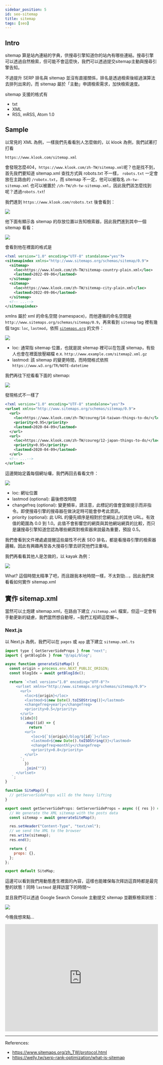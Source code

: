 ```yaml
---
sidebar_position: 5
id: seo-sitemap
title: sitemap
tags: [seo]
---
```


## Intro

sitemap 算是站內連結的字典，供搜尋引擎知道你的站內有哪些連結。搜尋引擎可以透過自然檢索，但可能不會這麼快，我們可以透過提交sitemap主動與搜尋引擎告知。

不過提升 SERP 排名與 sitemap 並沒有直接關係，排名是透過檢索後經過演算法去排列出來的，而 sitemap 屬於「主動」申請檢索需求，加快檢索速度。

sitemap 支援的格式有

- txt
- XML
- RSS, mRSS, Atom 1.0

## Sample

以常見的 XML 為例，一樣我們先看看別人怎麼做的，以 klook 為例，我們試著打打看

`https://www.klook.com/sitemap.xml`

會發現怎麼404，`https://www.klook.com/zh-TW/sitemap.xml`呢？也是找不到，首先我們要知道 sitemap.xml 查找方式與 robots.txt 不一樣， `robots.txt` 一定會放在主路由的 `/robotx.txt`，而 sitemap 不一定，他可以被取名 `zh-tw-sitemap.xml` 也可以被置於 `/zh-TW/zh-tw-sitemap.xml`，因此我們該怎麼找到呢？透過`robots.txt`!

我們進到 `https://www.klook.com/robots.txt` 後會看到：

<img src="https://media.cleanshot.cloud/media/37219/rUiC6H3cexAmKtn9uK3k7bpkv8KmESUYXzn4Ypm9.jpeg?Expires=1700254050&Signature=SS42-lfxQWv0tOglggA7UbVOQcwqNGsuwQx9Ux5KXg-vR1mNzWEDChjuJSQvxnW0BirFetDwPH45Spxn88KdIeu7k67Ysqaj06c2h8NjqQadCcvY97CDg03wMdL~pt~8EbPzk6CqITYRYAEPSr1piSDGdV3DH2mGAiHRXkgPD9vz6LFjliYOSYlKf5SN7LclYOhYMP7509-I7AQEE5Gi2DHZLz~YSPGKlXAC4SRdHTGJ~tqSE-RHP8tF7tYcCeQcPFlrpzPnqGaBQU2ev-9H1bmyn~wBpawi59zfYqe0RCFvkMUXSXNVcIh3VNe20ClvLViiv1-vwvgHn4C3BwgXyA__&Key-Pair-Id=K269JMAT9ZF4GZ" loading="lazy" />

他下面有顯示各 sitemap 的存放位置以告知檢索器，因此我們進到其中一個 sitemap 看看：

<img src="https://media.cleanshot.cloud/media/37219/e4mILmxjTaztlB2Jpzq2SkmDjg7TVdUbtS2XbNZy.jpeg?Expires=1700254234&Signature=oAvDnruxS4QTwgMETei0O5XTzp-SLVPlXBKpmIh5Dp18LmmxbIoZKd780PmgZugYDzkc~~It~mP8PM3v4CxrOcKFBenz8W~iDvcx350xusqjLmNoPrl5gj3Xjs4K5ub~~TMlHOnegfbXjWGAa2YaY1PUHACtfDn8yRMnL5MGEipDJaWmelAN9SJ9AFrCIm1hfYdq1ut2389-lR0J7q~QRgGbNVCc3dxQ1O-kZjEy0wTezDPzw-FQ5~5pQ29CL963o89QBwcXSz0D0Kp4BQk3Vm-xSvaqc1W5q642Ux7tmGGWo~GnutGYeawSQ5xoDH~ZzjBVpC3iBNKWDEHRc6H-Gg__&Key-Pair-Id=K269JMAT9ZF4GZ" />

會看到他在裡面的格式是

``` xml
<?xml version="1.0" encoding="UTF-8" standalone="yes"?>
<sitemapindex xmlns="http://www.sitemaps.org/schemas/sitemap/0.9">
  <sitemap>
    <loc>https://www.klook.com/zh-TW/sitemap-country-plain.xml</loc>
    <lastmod>2022-09-06</lastmod>
  </sitemap>
  <sitemap>
    <loc>https://www.klook.com/zh-TW/sitemap-city-plain.xml</loc>
    <lastmod>2022-09-06</lastmod>
  </sitemap>
  <!-- ...-->
</sitemapindex>
```

xmlns 屬於 xml 的命名空間 (namespace)，而他遵循的命名空間是 `http://www.sitemaps.org/schemas/sitemap/0.9`，再來看到 `sitemap` tag 裡有幾個 tags: `loc`, `lastmod`，依照 [`sitemaps.org`](https://www.sitemaps.org/zh_TW/protocol.html) 的文件：

<img src="https://media.cleanshot.cloud/media/37219/yKoMziLIHwb3UpPKdUivKmQ8C2Wu3LkevnaNtNdt.jpeg?Expires=1700254721&Signature=sU0et9egDEN5xmle2zd7Q1WHu3o6P3KrOab98eI07-XiiUmIpHBJg0WATwFgiY1MlTNmVgF5sEqcKuHmkES-jp8Kob~uikM8uJaanAUcXugRu1THvlIEPkZfTaUpy9J5HAKsZGhqfMYR2B3Rn3ioxYf-PRcWt2yITgTzGgYtM~5yD4xdRGZM8HMwfvsL8RofcKHHyXvkxQ6W2nR2hjhZmjwgmLo2eSOc0uMVeSZRMcaZ1oSJdXx7lzaXtU3VfITMPsJNmtEFqi8D9~tbRFq3tT-4w~lhteoq0-emIcidFeqbJ9N6~iqV9T2jOz6Zlf7Ev368yALIi2bCVAfgeQOnjw__&Key-Pair-Id=K269JMAT9ZF4GZ" loading="lazy" />

- loc: 通常指 sitemap 位置，也就是說 sitemap 裡可以在包還 sitemap，有些人也會在裡面放壓縮檔 e.x. `http://www.example.com/sitemap2.xml.gz`
- lastmod: 該 sitemap 的變更時間，而時間格式依照 `https://www.w3.org/TR/NOTE-datetime`

我們再往下挖看看下面的 sitemap: 

<img src="https://media.cleanshot.cloud/media/37219/DUFT66288QSaDJqMDsVtCZJlO3nDWi9fgvI7uvnq.jpeg?Expires=1700255234&Signature=OYIX4oku8j0urgeOjBQGEAmmpiMuPALUxNsef2Rq3W1N5L1UxMgnBuw9Pl-XnkiAl0HkmNtd5KQrTuMiTB4r8Xqg~EXEvtprLnZ77lN64gN1AjpMJ-vmBfDZ03t6Uq4XA2VC78tc2HJIhQJWcoKqQB~9cc31WUH-0msRZPxUoaOjR-H8Sk50B0iDQNGytSExtD2LZUReDN0i0ENR-IPnDUT30BDNfKazr7upfVxW1NkyNaAVqr1Uuq2m4g4UOX18~MvftQPk2hKPCfwH9vTT3UPhx4u7t~n00T8PU0xGRDf50lS-C7Uq-agQPBRKwx5BCYjEReVyCLx1jdpgv94Ohw__&Key-Pair-Id=K269JMAT9ZF4GZ" loading="lazy" />

發現格式不一樣了

``` xml
<?xml version="1.0" encoding="UTF-8" standalone="yes"?>
<urlset xmlns="http://www.sitemaps.org/schemas/sitemap/0.9">
  <url>
    <loc>https://www.klook.com/zh-TW/coureg/14-taiwan-things-to-do/</loc>
    <priority>0.95</priority>
    <lastmod>2020-04-09</lastmod>
  </url>
  <url>
    <loc>https://www.klook.com/zh-TW/coureg/12-japan-things-to-do/</loc>
    <priority>0.95</priority>
    <lastmod>2020-04-09</lastmod>
  </url>
  <!-- ...-->
</urlset>
```


這邊開始定義每個網址囉，我們再回去看看文件：

<img src="https://media.cleanshot.cloud/media/37219/MLhsuVFNUyK0OoUYupA0kPXwMSpJwbstKaKDCtPk.jpeg?Expires=1700255298&Signature=mnk7w8n6on55f~azZ3hdLz1N06B9HMBVlG3dMXwRN0mMzdFMAS6XJIi57FwcWEK3wP~SFRJnH1mmAeEKgU~RTNY7kjFEERG4zgxTl46xKI1EqOjufXTrfJgqrHQwr~1zIC7ibhoPF9K1Iio7TAQvlK505QfJo6OiTlposLGnlsSI3BCXwxw6PldGKNaJVidlRMCOJ2P325ihaNSkqppJRdy6W2jOyVLxVcjAeJnHtGszFV~Yf4O49-cY2sXEaj4HWw1m9HYX-7lvMo4D8wvYy3yf7VXLrdfxBgAAdAxAbPByV530rEsa0KJzkPVocKo7GvcI5anEJPUmsu~AQB95yw__&Key-Pair-Id=K269JMAT9ZF4GZ" loading="lazy" />

- loc: 網址位置
- lastmod (optional): 最後修改時間
- changefreq (optional): 變更頻率，請注意，此標記的值會當做提示而非指令。即使搜尋引擎的搜尋器在做決定時可能會參考此資訊。
- priority  (optional): 此 URL 的優先順序是相對於您網站上的其他 URL。有效值的範圍為 0.0 到 1.0。此值不會影響您的網頁與其他網站網頁的比較，而只是讓搜尋引擎知道您認為哪些網頁對檢索器來說最為重要，預設 0.5。

我們會看到文件裡處處提醒這些屬性不代表 SEO 排名，都是看搜尋引擎的檢索器邏輯，因此有興趣再至各大搜尋引擎去研究他們注重啥。

我們再看看其他人是怎做的，以 kayak 為例：

<img src="https://media.cleanshot.cloud/media/37219/Twg208fjvRShZNsln4tT8yCW8iPEipnDeNINdCF9.jpeg?Expires=1700255836&Signature=spRJpqLQngzDwaHyY7VZaK4oIJ3DEi4hkDKMErS1acBJMDOOVpPGytVutbjjIOOzJ8AszoaatTgrP8NgktxgERsLmRJPUFX2UonLuerhs8mxwZhDGWuBfSj23yaeAtKnIjbhT2aqm~HDToSOsFniHMkNczFjImg5AWayy8gW76eHpEzd7brY~1r1EbU2O6VMdE-g2OiA~LLVq261Kj6Y5KxmPIA9GODX9PqkWBCbd3paNygrrcxcJ8RngN6eFnv~I-tm89hEeAwW~DiiA5KUoAkkruQFd5IZWoHx2RB9RlO7anqzC9JOZHNlV0Gi5sA0nrkvjT1IhHJfliAaABNt4w__&Key-Pair-Id=K269JMAT9ZF4GZ" loading="lazy" />

What? 這個時間太精準了吧，而且跟我本地時間一樣，不太對勁...，因此我們來看看如何實作 sitemap.xml

## 實作 sitemap.xml

當然可以土炮建 sitemap.xml，在路由下建立 `/sitemap.xml` 檔案，但這一定會有手動更新的疑慮，我們當然想自動呀，~我們工程師這麼懶~。

### Next.js

以 Next.js 為例，我們可以在 `pages` 或 `app` 底下建立 `sitemap.xml.ts`

``` javascript
import type { GetServerSideProps } from "next";
import { getBlogIdx } from "@/api/blog";

async function generateSiteMap() {
  const origin = process.env.NEXT_PUBLIC_ORIGIN;
  const blogIdx = await getBlogIdx();

  return `<?xml version="1.0" encoding="UTF-8"?>
     <urlset xmlns="http://www.sitemaps.org/schemas/sitemap/0.9">
       <url>
         <loc>${origin}</loc>
         <lastmod>${new Date().toISOString()}</lastmod>
         <changefreq>yearly</changefreq>
         <priority>0.5</priority>
       </url>
       ${idx[0]
         .map((id) => {
           return `
         <url>
            <loc>${`${origin}/blog/${id}`}</loc>
            <lastmod>${new Date().toISOString()}</lastmod>
            <changefreq>monthly</changefreq>
            <priority>0.8</priority>
         </url>
       `;
         })
         .join("")}
     </urlset>
   `;
}

function SiteMap() {
  // getServerSideProps will do the heavy lifting
}

export const getServerSideProps: GetServerSideProps = async ({ res }) => {
  // We generate the XML sitemap with the posts data
  const sitemap = await generateSiteMap();

  res.setHeader("Content-Type", "text/xml");
  // we send the XML to the browser
  res.write(sitemap);
  res.end();

  return {
    props: {},
  };
};

export default SiteMap;

```

這邊可以看到我們用動態產生裡面的內容，這樣也能確保每次拜訪這頁時都是最完整的狀態！同時 `lastmod` 是拜訪當下的時間～

並且我們可以透過 Google Search Console 主動提交 sitemap 並觀察檢索狀態：

<img src="https://media.cleanshot.cloud/media/37219/bd4QrZ0RKl0H5B0pMoblO4aKUsrAb92aOnpBzpTB.jpeg?Expires=1700256647&Signature=TtEgJQsOUi5kJWOn7wBStxtTdxdzcAP070KX9~F03Lcbr4Ve5LPNlsgTbAv371TESX-94YjW1CLAdWbieUMHcNI6Art3eS1AADcNO8aPa49zr2yr7fPmBp1go1YqotYiQTyvCUDvMc8DvO3xu5otpxI5XyCxnoqMRzFCMkal8B0s-cuyfh86BILooGgTCZDYQfu-ilkGDaGHLcgBcVFttCck5QDI9QcAw-3ZNUcY3jjqVMzbuO8VMXwR~9J0brVp3wRx~85QXalRsp1ZKxoz7xYpnzytY-Tsj8jHD7IPPj3dYhirlMWKw01zSHievPnsyso8MnlUQYaBI3cVc9qLXg__&Key-Pair-Id=K269JMAT9ZF4GZ" />

今晚我想來點...
<iframe src="https://open.spotify.com/embed/track/2lGQJuNsRG289zdlZmDHR2?utm_source=generator" width="100%" height="352" frameBorder="0" allowfullscreen="" allow="autoplay; clipboard-write; encrypted-media; fullscreen; picture-in-picture" loading="lazy"></iframe>

---
References:
- https://www.sitemaps.org/zh_TW/protocol.html
- https://welly.tw/serp-rank-optimization/what-is-sitemap
